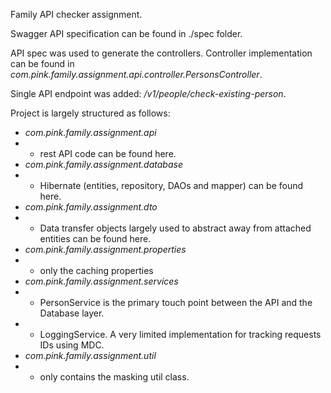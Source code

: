 Family API checker assignment.


Swagger API specification can be found in ./spec folder.

API spec was used to generate the controllers. Controller implementation can be found in _com.pink.family.assignment.api.controller.PersonsController_.

Single API endpoint was added: _/v1/people/check-existing-person_.

Project is largely structured as follows:

* _com.pink.family.assignment.api_
* * rest API code can be found here.
* _com.pink.family.assignment.database_
* * Hibernate (entities, repository, DAOs and mapper) can be found here.
* _com.pink.family.assignment.dto_
* * Data transfer objects largely used to abstract away from attached entities can be found here.
* _com.pink.family.assignment.properties_
* * only the caching properties
* _com.pink.family.assignment.services_
* * PersonService is the primary touch point between the API and the Database layer.
* * LoggingService. A very limited implementation for tracking requests IDs using MDC.
* _com.pink.family.assignment.util_
* * only contains the masking util class.

